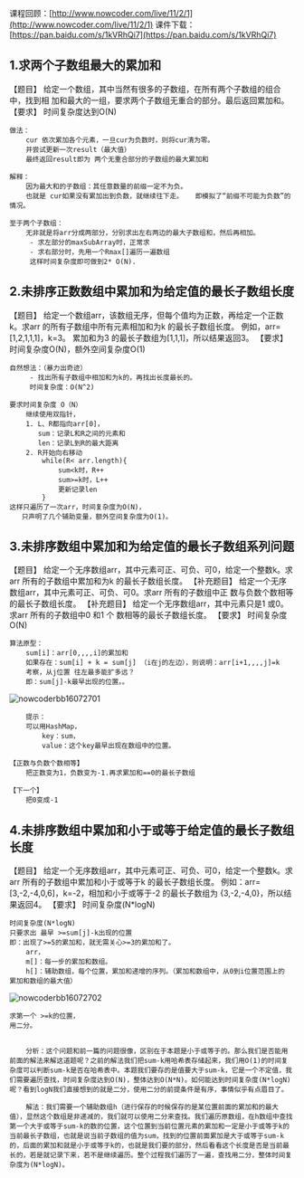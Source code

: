 课程回顾：[http://www.nowcoder.com/live/11/2/1](http://www.nowcoder.com/live/11/2/1)
课件下载：[https://pan.baidu.com/s/1kVRhQi7](https://pan.baidu.com/s/1kVRhQi7)

## 1.求两个子数组最大的累加和
【题目】
给定一个数组，其中当然有很多的子数组，在所有两个子数组的组合中，找到相
加和最大的一组，要求两个子数组无重合的部分。最后返回累加和。
【要求】
时间复杂度达到O(N)

    做法：
        cur 依次累加各个元素，一旦cur为负数时，则将cur清为零。
        并尝试更新一次result（最大值）
        最终返回result即为 两个无重合部分的子数组的最大累加和

    解释：
        因为最大和的子数组：其任意数量的前缀一定不为负。
        也就是 cur如果没有累加出到负数，就继续往下走。   即模拟了“前缀不可能为负数”的情况。

    至于两个子数组：
        无非就是将arr分成两部分，分别求出左右两边的最大子数组和，然后再相加。
         - 求左部分的maxSubArray时，正常求
         - 求右部分时，先用一个Rmax[]遍历一遍数组
         这样时间复杂度即可做到2* O(N).



## 2.未排序正数数组中累加和为给定值的最长子数组长度
【题目】
给定一个数组arr，该数组无序，但每个值均为正数，再给定一个正数k。求arr
的所有子数组中所有元素相加和为k 的最长子数组长度。
例如，arr=[1,2,1,1,1]，k=3。
累加和为3 的最长子数组为[1,1,1]，所以结果返回3。
【要求】
时间复杂度O(N)，额外空间复杂度O(1)

    自然想法：（暴力出奇迹）
         - 找出所有子数组中相加和为k的，再找出长度最长的。
         时间复杂度：O(N^2)
         
    要求时间复杂度 O（N）
        继续使用双指针，
        1. L、R都指向arr[0]，
           sum：记录L和R之间的元素和
           len：记录L到R的最大距离
        2. R开始向右移动
            while(R< arr.length){
                sum<k时，R++
                sum>=k时，L++
                更新记录len
            }
    这样只遍历了一次arr，时间复杂度为O(N)，
       只声明了几个辅助变量，额外空间复杂度为O(1)。
            

## 3.未排序数组中累加和为给定值的最长子数组系列问题
【题目】
给定一个无序数组arr，其中元素可正、可负、可0，给定一个整数k。求arr
所有的子数组中累加和为k 的最长子数组长度。
【补充题目】
给定一个无序数组arr，其中元素可正、可负、可0。求arr 所有的子数组中正
数与负数个数相等的最长子数组长度。
【补充题目】
给定一个无序数组arr，其中元素只是1 或0。求arr 所有的子数组中0 和1 个
数相等的最长子数组长度。
【要求】
时间复杂度O(N)

    算法原型：
        sum[i]：arr[0,,,,i]的累加和
        如果存在：sum[i] + k = sum[j] （i在j的左边），则说明：arr[i+1,,,,j]=k
        考察，从j位置 往左最多能扩多远？
        即：sum[j]-k最早出现的位置。。
![nowcoderbb16072701](https://github.com/nibnait/algorithms/blob/master/src/nowcoder/common/imgs/nowcoderbb16072701.png?raw=true)
        
        提示：
        可以用HashMap， 
            key：sum，
            value：这个key最早出现在数组中的位置。
    
    【正数与负数个数相等】
        把正数变为1，负数变为-1.再求累加和==0的最长子数组
    
    【下一个】
        把0变成-1


## 4.未排序数组中累加和小于或等于给定值的最长子数组长度
【题目】
给定一个无序数组arr，其中元素可正、可负、可0，给定一个整数k。求arr
所有的子数组中累加和小于或等于k 的最长子数组长度。
例如：arr=[3,-2,-4,0,6]，k=-2，相加和小于或等于-2 的最长子数组为
{3,-2,-4,0}，所以结果返回4。
【要求】
时间复杂度(N*logN)

    时间复杂度(N*logN)
    只要求出 最早 >=sum[j]-k出现的位置
    即：出现了>=5的累加和，就无需关心>=3的累加和了。
        arr， 
        m[]：每一步的累加和数组。
        h[]：辅助数组，每个位置，累加和递增的序列。（累加和数组中，从0到i位置范围上的 累加和数组的最大值）
![nowcoderbb16072702](https://github.com/nibnait/algorithms/blob/master/src/nowcoder/common/imgs/nowcoderbb16072702.png?raw=true)
        
    求第一个 >=k的位置，
    用二分。
   
```

    分析：这个问题和前一篇的问题很像，区别在于本题是小于或等于的。那么我们是否能用前面的解法来解这道题呢？之前的解法我们把sum-k用哈希表存储起来，我们用O(1)的时间复杂度可以判断sum-k是否在哈希表中。本题我们要存的是值要大于sum-k，它是一个不定值，我们需要遍历查找，时间复杂度达到O(N)，整体达到O(N*N)。如何能达到时间复杂度(N*logN)呢？看到logN我们直接想到的就是二分，使用二分的前提条件是有序，事情似乎有点眉目了。
    
    解法：我们需要一个辅助数组h（进行保存的时候保存的是某位置前面的累加和的最大值），显然这个数组是非递减的，我们就可以使用二分来查找。我们遍历原数组，在h数组中查找第一个大于或等于sum-k的数的位置，这个位置到当前位置元素的累加和一定是小于或等于k的当前最长子数组，也就是说当前子数组的值为sum，找到的位置前面累加是大于或等于sum-k的，后面的累加和就是小于或等于k的，也就是我们要的部分，然后看看这个长度是否是当前最长的，若是就记录下来，若不是继续遍历。整个过程我们遍历了一遍，查找用二分，整体时间复杂度为(N*logN)。
    
```